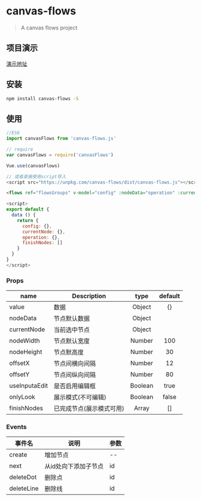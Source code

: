 # canvas-flows

> A canvas flows project

## 项目演示

[演示地址](https://blryli.github.io/canvas-flows/)

## 安装

``` Bash
npm install canvas-flows -S
```

## 使用

```js
//ES6
import canvasFlows from 'canvas-flows.js'

// require
var canvasFlows = require('canvasFlows')

Vue.use(canvasFlows)

// 或者直接使用script导入
<script src="https://unpkg.com/canvas-flows/dist/canvas-flows.js"></script>
```

```html
<flows ref="flowsGroups" v-model="config" :nodeData="operation" :currentNode.sync="currentNode"></flows>
```

```js
<script>
export default {
  data () {
    return {
      config: {},
      currentNode: {},
      operation: {},
      finishNodes: []
    }
  }
}
</script>
```

### Props

|    name    |    Description   |   type   |default|
| -----------------  | ---------------- | :--------: | :----------: |
| value       | 数据 |Object| {}
| nodeData       | 节点默认数据 |Object| 
| currentNode        | 当前选中节点 |Object | 
| nodeWidth        | 节点默认宽度 |Number | 100
| nodeHeight        | 节点默高度 |Number | 30
| offsetX        | 节点间横向间隔 |Number | 12
| offsetY        | 节点间纵向间隔 |Number | 80
| useInputaEdit        | 是否启用编辑框 |Boolean | true
| onlyLook        | 展示模式(不可编辑) |Boolean | false
| finishNodes        | 已完成节点(展示模式可用) |Array | []

### Events

|  事件名 |    说明           |   参数      |
|--------|------             |------       |
|create  |增加节点            |--           |
|next    |从id处向下添加子节点 |id           |
|deleteDot|删除点             |id           |
|deleteLine|删除线            |id           |